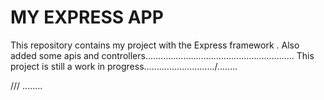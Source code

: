 MY EXPRESS APP
====
This repository contains my project with the Express framework .
Also  added some apis and controllers...........................................................
This project is still a work in progress............................/........

///
........
